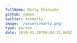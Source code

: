 ```yaml
---
fullName: Marty Shinsuke
github: yamoo
twitter: exomarty
image: '/assets/marty.png'
type: person
date: 2019-01-20T09:04:31.645Z
---
```

